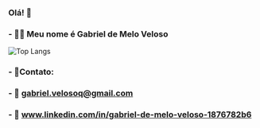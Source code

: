 ### Olá! 👋
### - 🐱‍🚀 Meu nome é Gabriel de Melo Veloso 
![Top Langs](https://github-readme-stats.vercel.app/api/top-langs/?username=GabrielMelo2&layout=compact&theme=vue-dark)
### - 📲Contato:
### - 📩 gabriel.velosoq@gmail.com 
### - 🔗 www.linkedin.com/in/gabriel-de-melo-veloso-1876782b6


<!--
**GabrielMelo2/GabrielMelo2** is a ✨ _special_ ✨ repository because its `README.md` (this file) appears on your GitHub profile.

Here are some ideas to get you started:

- 🔭 I’m currently working on ...
- 🌱 I’m currently learning ...
- 👯 I’m looking to collaborate on ...
- 🤔 I’m looking for help with ...
- 💬 Ask me about ...
- 📫 How to reach me: ...
- 😄 Pronouns: ...
- ⚡ Fun fact: ...
-->
